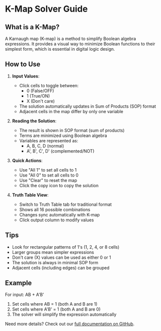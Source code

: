 # K-Map Solver Guide

## What is a K-Map?
A Karnaugh map (K-map) is a method to simplify Boolean algebra expressions. It provides a visual way to minimize Boolean functions to their simplest form, which is essential in digital logic design.

## How to Use
1. **Input Values**: 
   - Click cells to toggle between:
     - 0 (False/OFF)
     - 1 (True/ON)
     - X (Don't care)
   - The solution automatically updates in Sum of Products (SOP) format
   - Adjacent cells in the map differ by only one variable

2. **Reading the Solution**:
   - The result is shown in SOP format (sum of products)
   - Terms are minimized using Boolean algebra
   - Variables are represented as:
     - A, B, C, D (normal)
     - A', B', C', D' (complemented/NOT)

3. **Quick Actions**:
   - Use "All 1" to set all cells to 1
   - Use "All 0" to set all cells to 0
   - Use "Clear" to reset the map
   - Click the copy icon to copy the solution

4. **Truth Table View**:
   - Switch to Truth Table tab for traditional format
   - Shows all 16 possible combinations
   - Changes sync automatically with K-map
   - Click output column to modify values

## Tips
- Look for rectangular patterns of 1's (1, 2, 4, or 8 cells)
- Larger groups mean simpler expressions
- Don't care (X) values can be used as either 0 or 1
- The solution is always in minimal SOP form
- Adjacent cells (including edges) can be grouped

## Example
For input: AB + A'B'
1. Set cells where AB = 1 (both A and B are 1)
2. Set cells where A'B' = 1 (both A and B are 0)
3. The solver will simplify the expression automatically

Need more details? Check out our [full documentation on GitHub](https://github.com/robonxt/web-kmap).
